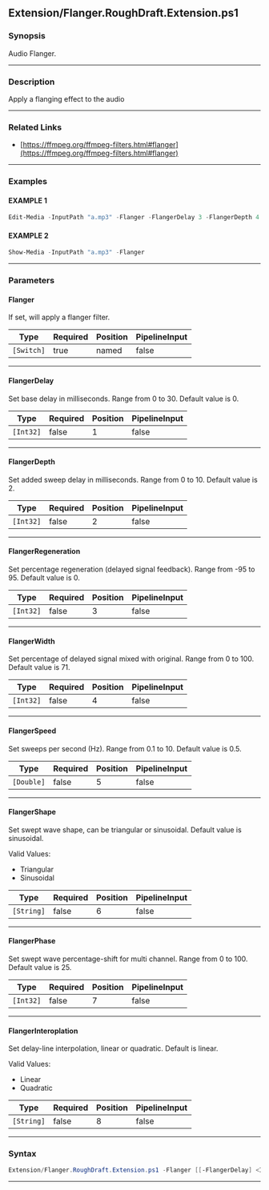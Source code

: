
Extension/Flanger.RoughDraft.Extension.ps1
------------------------------------------
### Synopsis
Audio Flanger.

---
### Description

Apply a flanging effect to the audio

---
### Related Links
* [https://ffmpeg.org/ffmpeg-filters.html#flanger](https://ffmpeg.org/ffmpeg-filters.html#flanger)



---
### Examples
#### EXAMPLE 1
```PowerShell
Edit-Media -InputPath "a.mp3" -Flanger -FlangerDelay 3 -FlangerDepth 4
```

#### EXAMPLE 2
```PowerShell
Show-Media -InputPath "a.mp3" -Flanger
```

---
### Parameters
#### **Flanger**

If set, will apply a flanger filter.






|Type      |Required|Position|PipelineInput|
|----------|--------|--------|-------------|
|`[Switch]`|true    |named   |false        |



---
#### **FlangerDelay**

Set base delay in milliseconds. Range from 0 to 30. Default value is 0.






|Type     |Required|Position|PipelineInput|
|---------|--------|--------|-------------|
|`[Int32]`|false   |1       |false        |



---
#### **FlangerDepth**

Set added sweep delay in milliseconds. Range from 0 to 10. Default value is 2.






|Type     |Required|Position|PipelineInput|
|---------|--------|--------|-------------|
|`[Int32]`|false   |2       |false        |



---
#### **FlangerRegeneration**

Set percentage regeneration (delayed signal feedback). Range from -95 to 95. Default value is 0.






|Type     |Required|Position|PipelineInput|
|---------|--------|--------|-------------|
|`[Int32]`|false   |3       |false        |



---
#### **FlangerWidth**

Set percentage of delayed signal mixed with original. Range from 0 to 100. Default value is 71.






|Type     |Required|Position|PipelineInput|
|---------|--------|--------|-------------|
|`[Int32]`|false   |4       |false        |



---
#### **FlangerSpeed**

Set sweeps per second (Hz). Range from 0.1 to 10. Default value is 0.5.






|Type      |Required|Position|PipelineInput|
|----------|--------|--------|-------------|
|`[Double]`|false   |5       |false        |



---
#### **FlangerShape**

Set swept wave shape, can be triangular or sinusoidal. Default value is sinusoidal.



Valid Values:

* Triangular
* Sinusoidal






|Type      |Required|Position|PipelineInput|
|----------|--------|--------|-------------|
|`[String]`|false   |6       |false        |



---
#### **FlangerPhase**

Set swept wave percentage-shift for multi channel. Range from 0 to 100. Default value is 25.






|Type     |Required|Position|PipelineInput|
|---------|--------|--------|-------------|
|`[Int32]`|false   |7       |false        |



---
#### **FlangerInteroplation**

Set delay-line interpolation, linear or quadratic. Default is linear.



Valid Values:

* Linear
* Quadratic






|Type      |Required|Position|PipelineInput|
|----------|--------|--------|-------------|
|`[String]`|false   |8       |false        |



---
### Syntax
```PowerShell
Extension/Flanger.RoughDraft.Extension.ps1 -Flanger [[-FlangerDelay] <Int32>] [[-FlangerDepth] <Int32>] [[-FlangerRegeneration] <Int32>] [[-FlangerWidth] <Int32>] [[-FlangerSpeed] <Double>] [[-FlangerShape] <String>] [[-FlangerPhase] <Int32>] [[-FlangerInteroplation] <String>] [<CommonParameters>]
```
---




